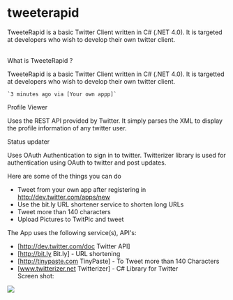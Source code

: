 tweeterapid
===========

TweeteRapid is a basic Twitter Client written in C# (.NET 4.0). It is targeted at developers who wish to develop their own twitter client.


<BR/>
What is TweeteRapid ?

TweeteRapid is a basic Twitter Client written in C# (.NET 4.0). It is targetted at developers who wish to develop their own twitter client. 

	`3 minutes ago via [Your own appp]`

Profile Viewer

Uses the REST API provided by Twitter. It simply parses the XML to display the profile information of any twitter user.

Status updater

Uses OAuth Authentication to sign in to twitter. Twitterizer library is used for authentication using OAuth to twitter and post updates. 

Here are some of the things you can do

 * Tweet from your own app after registering in http://dev.twitter.com/apps/new<BR/>
 * Use the bit.ly URL shortener service to shorten long URLs<BR/>
 * Tweet more than 140 characters<BR/>
 * Upload Pictures to TwitPic and tweet <BR/>

The App uses the following service(s), API's:

 * [http://dev.twitter.com/doc Twitter API]<BR/>
 * [http://bit.ly Bit.ly] - URL shortening<BR/>
 * [http://tinypaste.com TinyPaste] - To Tweet more than 140 Characters<BR/>
 * [www.twitterizer.net Twitterizer] - C# Library for Twitter<BR/>
Screen shot:<br/>
<img src="http://narendran.info/images/TweeteRapid.png"/>
